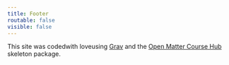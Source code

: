 ```yaml
---
title: Footer
routable: false
visible: false
---
```

This site was <i class="fa fa-code" aria-hidden="true" title="Coded"></i><span class="sr-only">coded</span>with <i class="fa fa-heart" aria-hidden="true" title="Love"></i><span class="sr-only">love</span>using <a href="http://getgrav.org">Grav</a> and the [Open Matter Course Hub](http://learn.hibbittsdesign.org/coursehub) skeleton package.
